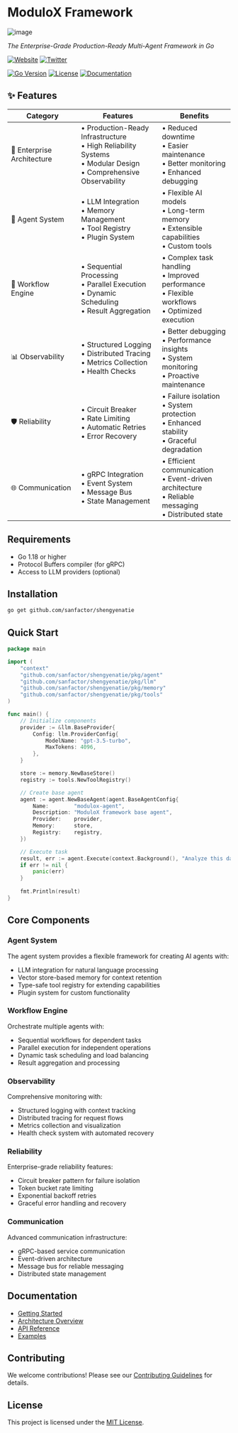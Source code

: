 # ModuloX Framework

![image](https://github.com/user-attachments/assets/ecd923a4-59b4-4297-8cc9-5305355abf16)

*The Enterprise-Grade Production-Ready Multi-Agent Framework in Go*

[![Website](https://img.shields.io/badge/website-modulox.app-blue)](https://www.modulox.app)
[![Twitter](https://img.shields.io/badge/twitter-@ModuloX__ai-blue)](https://x.com/ModuloX_ai)

[![Go Version](https://img.shields.io/github/go-mod/go-version/sanfactor/shengyenatie)](https://github.com/sanfactor/shengyenatie)
[![License](https://img.shields.io/github/license/sanfactor/shengyenatie)](https://github.com/sanfactor/shengyenatie/blob/main/LICENSE)
[![Documentation](https://img.shields.io/badge/docs-latest-blue)](https://github.com/sanfactor/shengyenatie/tree/main/docs)
</div>

## ✨ Features

| Category | Features | Benefits |
|----------|----------|----------|
| 🏢 Enterprise Architecture | • Production-Ready Infrastructure<br>• High Reliability Systems<br>• Modular Design<br>• Comprehensive Observability | • Reduced downtime<br>• Easier maintenance<br>• Better monitoring<br>• Enhanced debugging |
| 🤖 Agent System | • LLM Integration<br>• Memory Management<br>• Tool Registry<br>• Plugin System | • Flexible AI models<br>• Long-term memory<br>• Extensible capabilities<br>• Custom tools |
| 🔄 Workflow Engine | • Sequential Processing<br>• Parallel Execution<br>• Dynamic Scheduling<br>• Result Aggregation | • Complex task handling<br>• Improved performance<br>• Flexible workflows<br>• Optimized execution |
| 📊 Observability | • Structured Logging<br>• Distributed Tracing<br>• Metrics Collection<br>• Health Checks | • Better debugging<br>• Performance insights<br>• System monitoring<br>• Proactive maintenance |
| 🛡️ Reliability | • Circuit Breaker<br>• Rate Limiting<br>• Automatic Retries<br>• Error Recovery | • Failure isolation<br>• System protection<br>• Enhanced stability<br>• Graceful degradation |
| 🌐 Communication | • gRPC Integration<br>• Event System<br>• Message Bus<br>• State Management | • Efficient communication<br>• Event-driven architecture<br>• Reliable messaging<br>• Distributed state |

## Requirements

- Go 1.18 or higher
- Protocol Buffers compiler (for gRPC)
- Access to LLM providers (optional)

## Installation

```bash
go get github.com/sanfactor/shengyenatie
```

## Quick Start

```go
package main

import (
    "context"
    "github.com/sanfactor/shengyenatie/pkg/agent"
    "github.com/sanfactor/shengyenatie/pkg/llm"
    "github.com/sanfactor/shengyenatie/pkg/memory"
    "github.com/sanfactor/shengyenatie/pkg/tools"
)

func main() {
    // Initialize components
    provider := &llm.BaseProvider{
        Config: llm.ProviderConfig{
            ModelName: "gpt-3.5-turbo",
            MaxTokens: 4096,
        },
    }

    store := memory.NewBaseStore()
    registry := tools.NewToolRegistry()

    // Create base agent
    agent := agent.NewBaseAgent(agent.BaseAgentConfig{
        Name:        "modulox-agent",
        Description: "ModuloX framework base agent",
        Provider:    provider,
        Memory:      store,
        Registry:    registry,
    })

    // Execute task
    result, err := agent.Execute(context.Background(), "Analyze this data...")
    if err != nil {
        panic(err)
    }
    
    fmt.Println(result)
}
```

## Core Components

### Agent System
The agent system provides a flexible framework for creating AI agents with:
- LLM integration for natural language processing
- Vector store-based memory for context retention
- Type-safe tool registry for extending capabilities
- Plugin system for custom functionality

### Workflow Engine
Orchestrate multiple agents with:
- Sequential workflows for dependent tasks
- Parallel execution for independent operations
- Dynamic task scheduling and load balancing
- Result aggregation and processing

### Observability
Comprehensive monitoring with:
- Structured logging with context tracking
- Distributed tracing for request flows
- Metrics collection and visualization
- Health check system with automated recovery

### Reliability
Enterprise-grade reliability features:
- Circuit breaker pattern for failure isolation
- Token bucket rate limiting
- Exponential backoff retries
- Graceful error handling and recovery

### Communication
Advanced communication infrastructure:
- gRPC-based service communication
- Event-driven architecture
- Message bus for reliable messaging
- Distributed state management

## Documentation

- [Getting Started](docs/getting-started.md)
- [Architecture Overview](docs/architecture.md)
- [API Reference](docs/api/README.md)
- [Examples](examples/README.md)

## Contributing

We welcome contributions! Please see our [Contributing Guidelines](CONTRIBUTING.md) for details.

## License

This project is licensed under the [MIT License](LICENSE).
